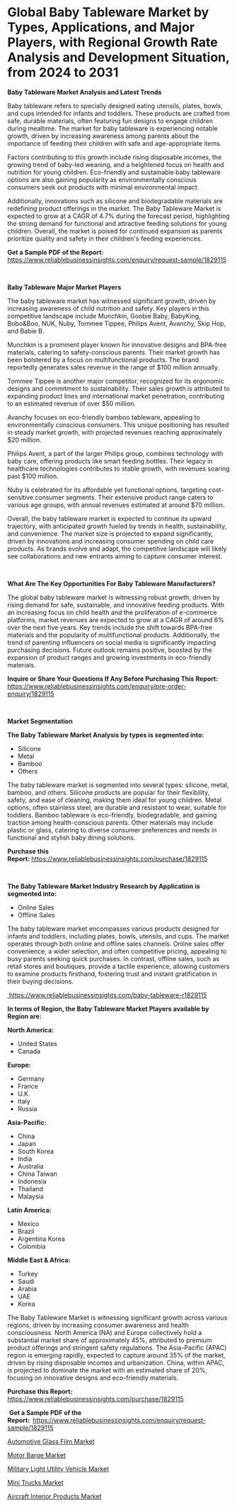 <p><h1>Global Baby Tableware Market by Types, Applications, and Major Players, with Regional Growth Rate Analysis and Development Situation, from 2024 to 2031</h1></p><p><strong>Baby Tableware Market Analysis and Latest Trends</strong></p>
<p><p>Baby tableware refers to specially designed eating utensils, plates, bowls, and cups intended for infants and toddlers. These products are crafted from safe, durable materials, often featuring fun designs to engage children during mealtime. The market for baby tableware is experiencing notable growth, driven by increasing awareness among parents about the importance of feeding their children with safe and age-appropriate items. </p><p>Factors contributing to this growth include rising disposable incomes, the growing trend of baby-led weaning, and a heightened focus on health and nutrition for young children. Eco-friendly and sustainable baby tableware options are also gaining popularity as environmentally conscious consumers seek out products with minimal environmental impact. </p><p>Additionally, innovations such as silicone and biodegradable materials are redefining product offerings in the market. The Baby Tableware Market is expected to grow at a CAGR of 4.7% during the forecast period, highlighting the strong demand for functional and attractive feeding solutions for young children. Overall, the market is poised for continued expansion as parents prioritize quality and safety in their children's feeding experiences.</p></p>
<p><strong>Get a Sample PDF of the Report:&nbsp;</strong> <a href="https://www.reliablebusinessinsights.com/enquiry/request-sample/1829115?utm_campaign=1509&utm_medium=2&utm_source=Github&utm_content=ia&utm_term=15102024&utm_id=baby-tableware">https://www.reliablebusinessinsights.com/enquiry/request-sample/1829115</a></p>
<p>&nbsp;</p>
<p><strong>Baby Tableware Major Market Players</strong></p>
<p><p>The baby tableware market has witnessed significant growth, driven by increasing awareness of child nutrition and safety. Key players in this competitive landscape include Munchkin, Goobie Baby, BabyKing, Bobo&Boo, NUK, Nuby, Tommee Tippee, Philips Avent, Avanchy, Skip Hop, and Babie B.</p><p>Munchkin is a prominent player known for innovative designs and BPA-free materials, catering to safety-conscious parents. Their market growth has been bolstered by a focus on multifunctional products. The brand reportedly generates sales revenue in the range of $100 million annually.</p><p>Tommee Tippee is another major competitor, recognized for its ergonomic designs and commitment to sustainability. Their sales growth is attributed to expanding product lines and international market penetration, contributing to an estimated revenue of over $50 million.</p><p>Avanchy focuses on eco-friendly bamboo tableware, appealing to environmentally conscious consumers. This unique positioning has resulted in steady market growth, with projected revenues reaching approximately $20 million.</p><p>Philips Avent, a part of the larger Philips group, combines technology with baby care, offering products like smart feeding bottles. Their legacy in healthcare technologies contributes to stable growth, with revenues soaring past $100 million.</p><p>Nuby is celebrated for its affordable yet functional options, targeting cost-sensitive consumer segments. Their extensive product range caters to various age groups, with annual revenues estimated at around $70 million.</p><p>Overall, the baby tableware market is expected to continue its upward trajectory, with anticipated growth fueled by trends in health, sustainability, and convenience. The market size is projected to expand significantly, driven by innovations and increasing consumer spending on child care products. As brands evolve and adapt, the competitive landscape will likely see collaborations and new entrants aiming to capture consumer interest.</p></p>
<p>&nbsp;</p>
<p><strong>What Are The Key Opportunities For Baby Tableware Manufacturers?</strong></p>
<p><p>The global baby tableware market is witnessing robust growth, driven by rising demand for safe, sustainable, and innovative feeding products. With an increasing focus on child health and the proliferation of e-commerce platforms, market revenues are expected to grow at a CAGR of around 6% over the next five years. Key trends include the shift towards BPA-free materials and the popularity of multifunctional products. Additionally, the trend of parenting influencers on social media is significantly impacting purchasing decisions. Future outlook remains positive, boosted by the expansion of product ranges and growing investments in eco-friendly materials.</p></p>
<p><strong>Inquire or Share Your Questions If Any Before Purchasing This Report:</strong> <a href="https://www.reliablebusinessinsights.com/enquiry/pre-order-enquiry/1829115?utm_campaign=1509&utm_medium=2&utm_source=Github&utm_content=ia&utm_term=15102024&utm_id=baby-tableware">https://www.reliablebusinessinsights.com/enquiry/pre-order-enquiry/1829115</a></p>
<p>&nbsp;</p>
<p><strong>Market Segmentation</strong></p>
<p><strong>The Baby Tableware Market Analysis by types is segmented into:</strong></p>
<p><ul><li>Silicone</li><li>Metal</li><li>Bamboo</li><li>Others</li></ul></p>
<p><p>The baby tableware market is segmented into several types: silicone, metal, bamboo, and others. Silicone products are popular for their flexibility, safety, and ease of cleaning, making them ideal for young children. Metal options, often stainless steel, are durable and resistant to wear, suitable for toddlers. Bamboo tableware is eco-friendly, biodegradable, and gaining traction among health-conscious parents. Other materials may include plastic or glass, catering to diverse consumer preferences and needs in functional and stylish baby dining solutions.</p></p>
<p><strong>Purchase this Report:&nbsp;</strong><a href="https://www.reliablebusinessinsights.com/purchase/1829115?utm_campaign=1509&utm_medium=2&utm_source=Github&utm_content=ia&utm_term=15102024&utm_id=baby-tableware">https://www.reliablebusinessinsights.com/purchase/1829115</a></p>
<p>&nbsp;</p>
<p><strong>The Baby Tableware Market Industry Research by Application is segmented into:</strong></p>
<p><ul><li>Online Sales</li><li>Offline Sales</li></ul></p>
<p><p>The baby tableware market encompasses various products designed for infants and toddlers, including plates, bowls, utensils, and cups. The market operates through both online and offline sales channels. Online sales offer convenience, a wider selection, and often competitive pricing, appealing to busy parents seeking quick purchases. In contrast, offline sales, such as retail stores and boutiques, provide a tactile experience, allowing customers to examine products firsthand, fostering trust and instant gratification in their buying decisions.</p></p>
<p><a href="https://www.reliablebusinessinsights.com/baby-tableware-r1829115?utm_campaign=1509&utm_medium=2&utm_source=Github&utm_content=ia&utm_term=15102024&utm_id=baby-tableware">&nbsp;https://www.reliablebusinessinsights.com/baby-tableware-r1829115</a></p>
<p><strong>In terms of Region, the Baby Tableware Market Players available by Region are:</strong></p>
<p>
    <p> <strong> North America: </strong>
        <ul>
            <li>United States</li>
            <li>Canada</li>
        </ul>
        </p> 
    <p> <strong> Europe: </strong>
        <ul>
            <li>Germany</li>
            <li>France</li>
            <li>U.K.</li>
            <li>Italy</li>
            <li>Russia</li>
        </ul>
        </p> 
    <p> <strong> Asia-Pacific: </strong>
        <ul>
            <li>China</li>
            <li>Japan</li>
            <li>South Korea</li>
            <li>India</li>
            <li>Australia</li>
            <li>China Taiwan</li>
            <li>Indonesia</li>
            <li>Thailand</li>
            <li>Malaysia</li>
        </ul>
        </p> 
    <p> <strong> Latin America: </strong>
        <ul>
            <li>Mexico</li>
            <li>Brazil</li>
            <li>Argentina Korea</li>
            <li>Colombia</li>
        </ul>
        </p> 
    <p> <strong> Middle East & Africa: </strong>
        <ul>
            <li>Turkey</li>
            <li>Saudi</li>
            <li>Arabia</li>
            <li>UAE</li>
            <li>Korea</li>
        </ul>
    </p>
    </p>
<p><p>The Baby Tableware Market is witnessing significant growth across various regions, driven by increasing consumer awareness and health consciousness. North America (NA) and Europe collectively hold a substantial market share of approximately 45%, attributed to premium product offerings and stringent safety regulations. The Asia-Pacific (APAC) region is emerging rapidly, expected to capture around 35% of the market, driven by rising disposable incomes and urbanization. China, within APAC, is projected to dominate the market with an estimated share of 20%, focusing on innovative designs and eco-friendly materials.</p></p>
<p><strong>Purchase this Report: </strong><a href="https://www.reliablebusinessinsights.com/purchase/1829115?utm_campaign=1509&utm_medium=2&utm_source=Github&utm_content=ia&utm_term=15102024&utm_id=baby-tableware">https://www.reliablebusinessinsights.com/purchase/1829115</a></p>
<p>&nbsp;<strong>Get a Sample PDF of the Report:&nbsp;&nbsp;</strong><a href="https://www.reliablebusinessinsights.com/enquiry/request-sample/1829115?utm_campaign=1509&utm_medium=2&utm_source=Github&utm_content=ia&utm_term=15102024&utm_id=baby-tableware">https://www.reliablebusinessinsights.com/enquiry/request-sample/1829115</a></p>
<p><strong></strong></p>
<p><p><a href="https://www.linkedin.com/pulse/booming-automotive-glass-film-market-sector-analysis-growth-glhnf?utm_campaign=1509&utm_medium=2&utm_source=Github&utm_content=ia&utm_term=15102024&utm_id=baby-tableware">Automotive Glass Film Market</a></p><p><a href="https://www.linkedin.com/pulse/motor-barge-market-ecosystem-competitive-landscape-strategic-koyff?utm_campaign=1509&utm_medium=2&utm_source=Github&utm_content=ia&utm_term=15102024&utm_id=baby-tableware">Motor Barge Market</a></p><p><a href="https://www.linkedin.com/pulse/competitive-intelligence-military-light-utility-vehicle-nnuff?utm_campaign=1509&utm_medium=2&utm_source=Github&utm_content=ia&utm_term=15102024&utm_id=baby-tableware">Military Light Utility Vehicle Market</a></p><p><a href="https://www.linkedin.com/pulse/mini-trucks-market-global-insights-regional-analysis-2024-tunsf?utm_campaign=1509&utm_medium=2&utm_source=Github&utm_content=ia&utm_term=15102024&utm_id=baby-tableware">Mini Trucks Market</a></p><p><a href="https://www.linkedin.com/pulse/aircraft-interior-products-market-segmentation-applications-ihnff?utm_campaign=1509&utm_medium=2&utm_source=Github&utm_content=ia&utm_term=15102024&utm_id=baby-tableware">Aircraft Interior Products Market</a></p></p>
